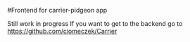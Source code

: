 #Frontend for carrier-pidgeon app

Still work in progress
If you want to get to the backend go to https://github.com/ciomeczek/Carrier